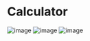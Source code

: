 # Calculator
![image](https://user-images.githubusercontent.com/106642094/214774681-1fa39ccc-1eff-42d3-afff-268815657a29.png)
![image](https://user-images.githubusercontent.com/106642094/214774720-20126d8f-0043-49f6-990f-de0802f17dfa.png)
![image](https://user-images.githubusercontent.com/106642094/214774772-1fc43b3e-9b99-45b4-83c5-0819848aa31c.png)
